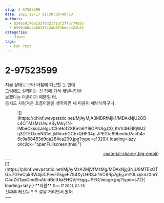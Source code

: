 ```yaml
---
slug: 2-97523599
date: 2021-12-17 01:30:38+09:00
authors:
  - 5246b0176a153f0d21f1af277b774053
  - 6599dbbcaa26237c2ab0f3becb421b45
categories:
  - Jiwon
tags:
  - Fan Post
---
```


# 2-97523599

<div class="post-container" markdown="1">
<div class="content-container md-sidebar__scrollwrap" markdown="1">

지금 상태로 보아 아침에 퇴근할 듯 한데<br>그럼에도 설레이는 건 집에 가서 채널나인을<br>보겠다는 마음이기 때문일 터.<br>몹시도 사랑겨운 프롬이들을 생각하면 내 마음이 해낙낙하구나.
<figure markdown="1">
![](https://phinf.wevpstatic.net/MjAyMjA3MDRfMjk1/MDAxNjU2ODc4OTMzMzUw.VByfAky1N-lMbeCksuzJelgUC3nHo12XKmh6Y9iOPNAg.C0_KVV4HEIRjWJ2q3DTEOxmN31eLjkRmxhGChxQHF34g.JPEG/a89bedbd7ac04e6c9a68483d9da264ca209.jpg?type=e1920){ loading=lazy onclick="openFullscreen(this)"}
</figure>


</div>
</div>

<div style="text-align: right;" markdown="1">
<a href="https://weverse.io/fromis9/fanpost/2-97523599" style="text-align: right;">:material-share:{.big-emoji}</a>
</div>
---

<div class="comments-container md-sidebar__scrollwrap" markdown="1">
<div class="comment" markdown="1">
<div class='id-container' markdown="1">
![](https://phinf.wevpstatic.net/MjAyMzA2MjVfMzMg/MDAxNjg3NjU0MTExOTU5.7GFeCpkRW4jdCPevFi1sgeF7S4XyLHRSJr1VOBRp7gEg.mY0LxqknzXmYC4oZ6TpxCmdSnAbldBctUiaEHQVjHkgg.JPEG/image.jpg?type=s72){ loading=lazy }
**<span class="artist">지원</span>** <small>Dec 17 2021, 02:26</small><br>
</div>
<div class='comment-body' markdown="1">
진짜루 레전듴ㅋㅋ 깔깔 거리면서 봤어
</div>
</div>
</div>
---
